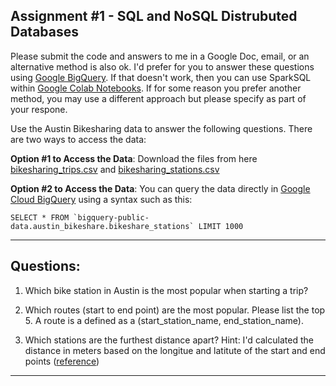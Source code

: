 ## Assignment #1 - SQL and NoSQL Distrubuted Databases

Please submit the code and answers to me in a Google Doc, email, or an alternative method is also ok. I'd prefer for you to answer these questions using [Google BigQuery](https://console.cloud.google.com/bigquery). If that doesn't work, then you can use SparkSQL within [Google Colab Notebooks](https://colab.sandbox.google.com). If for some reason you prefer another method, you may use a different approach but please specify as part of your respone. 

Use the Austin Bikesharing data to answer the following questions. There are two ways to access the data:

**Option #1 to Access the Data**: Download the files from here [bikesharing_trips.csv](https://raw.githubusercontent.com/zaratsian/iaa_2020/master/data/bikeshare_trips.csv) and [bikesharing_stations.csv](https://raw.githubusercontent.com/zaratsian/iaa_2020/master/data/bikeshare_stations.csv)

**Option #2 to Access the Data**: You can query the data directly in [Google Cloud BigQuery](https://console.cloud.google.com/bigquery) using a syntax such as this:

```
SELECT * FROM `bigquery-public-data.austin_bikeshare.bikeshare_stations` LIMIT 1000
```

-----------------


## **Questions:**

1. Which bike station in Austin is the most popular when starting a trip?


2. Which routes (start to end point) are the most popular. Please list the top 5. A route is a defined as a (start_station_name, end_station_name).


3. Which stations are the furthest distance apart? Hint: I'd calculated the distance in meters based on the longitue and latitute of the start and end points ([reference](https://cloud.google.com/bigquery/docs/reference/standard-sql/geography_functions))


-----------------

